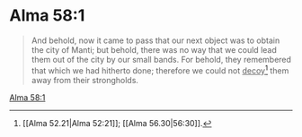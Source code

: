 # Alma 58:1

> And behold, now it came to pass that our next object was to obtain the city of Manti; but behold, there was no way that we could lead them out of the city by our small bands. For behold, they remembered that which we had hitherto done; therefore we could not <u>decoy</u>[^a] them away from their strongholds.

[Alma 58:1](https://www.churchofjesuschrist.org/study/scriptures/bofm/alma/58?lang=eng&id=p1#p1)


[^a]: [[Alma 52.21|Alma 52:21]]; [[Alma 56.30|56:30]].  
